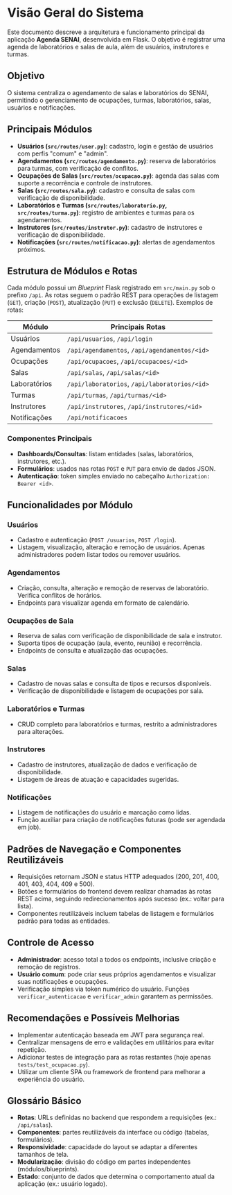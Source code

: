 # Visão Geral do Sistema

Este documento descreve a arquitetura e funcionamento principal da aplicação **Agenda SENAI**, desenvolvida em Flask. O objetivo é registrar uma agenda de laboratórios e salas de aula, além de usuários, instrutores e turmas.

## Objetivo
O sistema centraliza o agendamento de salas e laboratórios do SENAI, permitindo o gerenciamento de ocupações, turmas, laboratórios, salas, usuários e notificações.

## Principais Módulos
- **Usuários (`src/routes/user.py`)**: cadastro, login e gestão de usuários com perfis "comum" e "admin".
- **Agendamentos (`src/routes/agendamento.py`)**: reserva de laboratórios para turmas, com verificação de conflitos.
- **Ocupações de Salas (`src/routes/ocupacao.py`)**: agenda das salas com suporte a recorrência e controle de instrutores.
- **Salas (`src/routes/sala.py`)**: cadastro e consulta de salas com verificação de disponibilidade.
- **Laboratórios e Turmas (`src/routes/laboratorio.py`, `src/routes/turma.py`)**: registro de ambientes e turmas para os agendamentos.
- **Instrutores (`src/routes/instrutor.py`)**: cadastro de instrutores e verificação de disponibilidade.
- **Notificações (`src/routes/notificacao.py`)**: alertas de agendamentos próximos.

## Estrutura de Módulos e Rotas
Cada módulo possui um *Blueprint* Flask registrado em `src/main.py` sob o prefixo `/api`. As rotas seguem o padrão REST para operações de listagem (`GET`), criação (`POST`), atualização (`PUT`) e exclusão (`DELETE`). Exemplos de rotas:

| Módulo | Principais Rotas |
|--------|-----------------|
| Usuários | `/api/usuarios`, `/api/login` |
| Agendamentos | `/api/agendamentos`, `/api/agendamentos/<id>` |
| Ocupações | `/api/ocupacoes`, `/api/ocupacoes/<id>` |
| Salas | `/api/salas`, `/api/salas/<id>` |
| Laboratórios | `/api/laboratorios`, `/api/laboratorios/<id>` |
| Turmas | `/api/turmas`, `/api/turmas/<id>` |
| Instrutores | `/api/instrutores`, `/api/instrutores/<id>` |
| Notificações | `/api/notificacoes` |

### Componentes Principais
- **Dashboards/Consultas**: listam entidades (salas, laboratórios, instrutores, etc.).
- **Formulários**: usados nas rotas `POST` e `PUT` para envio de dados JSON.
- **Autenticação**: token simples enviado no cabeçalho `Authorization: Bearer <id>`.

## Funcionalidades por Módulo
### Usuários
- Cadastro e autenticação (`POST /usuarios`, `POST /login`).
- Listagem, visualização, alteração e remoção de usuários. Apenas administradores podem listar todos ou remover usuários.

### Agendamentos
- Criação, consulta, alteração e remoção de reservas de laboratório. Verifica conflitos de horários.
- Endpoints para visualizar agenda em formato de calendário.

### Ocupações de Sala
- Reserva de salas com verificação de disponibilidade de sala e instrutor.
- Suporta tipos de ocupação (aula, evento, reunião) e recorrência.
- Endpoints de consulta e atualização das ocupações.

### Salas
- Cadastro de novas salas e consulta de tipos e recursos disponíveis.
- Verificação de disponibilidade e listagem de ocupações por sala.

### Laboratórios e Turmas
- CRUD completo para laboratórios e turmas, restrito a administradores para alterações.

### Instrutores
- Cadastro de instrutores, atualização de dados e verificação de disponibilidade.
- Listagem de áreas de atuação e capacidades sugeridas.

### Notificações
- Listagem de notificações do usuário e marcação como lidas.
- Função auxiliar para criação de notificações futuras (pode ser agendada em job).

## Padrões de Navegação e Componentes Reutilizáveis
- Requisições retornam JSON e status HTTP adequados (200, 201, 400, 401, 403, 404, 409 e 500).
- Botões e formulários do frontend devem realizar chamadas às rotas REST acima, seguindo redirecionamentos após sucesso (ex.: voltar para lista).
- Componentes reutilizáveis incluem tabelas de listagem e formulários padrão para todas as entidades.

## Controle de Acesso
- **Administrador**: acesso total a todos os endpoints, inclusive criação e remoção de registros.
- **Usuário comum**: pode criar seus próprios agendamentos e visualizar suas notificações e ocupações.
- Verificação simples via token numérico do usuário. Funções `verificar_autenticacao` e `verificar_admin` garantem as permissões.

## Recomendações e Possíveis Melhorias
- Implementar autenticação baseada em JWT para segurança real.
- Centralizar mensagens de erro e validações em utilitários para evitar repetição.
- Adicionar testes de integração para as rotas restantes (hoje apenas `tests/test_ocupacao.py`).
- Utilizar um cliente SPA ou framework de frontend para melhorar a experiência do usuário.

## Glossário Básico
- **Rotas**: URLs definidas no backend que respondem a requisições (ex.: `/api/salas`).
- **Componentes**: partes reutilizáveis da interface ou código (tabelas, formulários).
- **Responsividade**: capacidade do layout se adaptar a diferentes tamanhos de tela.
- **Modularização**: divisão do código em partes independentes (módulos/blueprints).
- **Estado**: conjunto de dados que determina o comportamento atual da aplicação (ex.: usuário logado).

